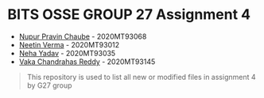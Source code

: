 
# BITS OSSE GROUP 27 Assignment 4

- [Nupur Pravin Chaube]() - 2020MT93068
- [Neetin Verma]() - 2020MT93012
- [Neha Yadav]() - 2020MT93035
- [Vaka Chandrahas Reddy](https://github.com/Chandra9908/) - 2020MT93145 

> This repository is used to list all new or modified files in assignment 4 by G27 group
